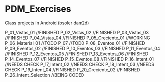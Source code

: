 # PDM_Exercises
Class projects in Android (bsoler dam2d)

P_01_Vistas_01 		//FINISHED
P_02_Vistas_02 		//FINISHED
P_03_Vistas_03 		//FINISHED
P_04_Vistas_04 		//FINISHED
P_05_Creciente_01 	//WORKING
P_06_Material_01 	//TODO
P_07				//TODO
P_08_Eventos_01		//FINISHED
P_09_Eventos_02		//FINISHED
P_10_Eventos_03		//FINISHED
P_11_Eventos_04		//FINISHED
P_12_Eventos_05		//FINISHED
P_13_Eventos_06		//FINISHED
P_14_Eventos_07		//FINISHED
P_15_Eventos_08		//FINISHED
P_16_Intent_01		//NEEDS CHECK
P_17_Intent_02		//NEEDS CHECK
P_18_Intent_03		//NEEDS CHECK
P_19_Intent_04		//FINISHED
P_20_Creciente_02	//FINISHED
P_26_Intent_Selection	//BEING CODED
